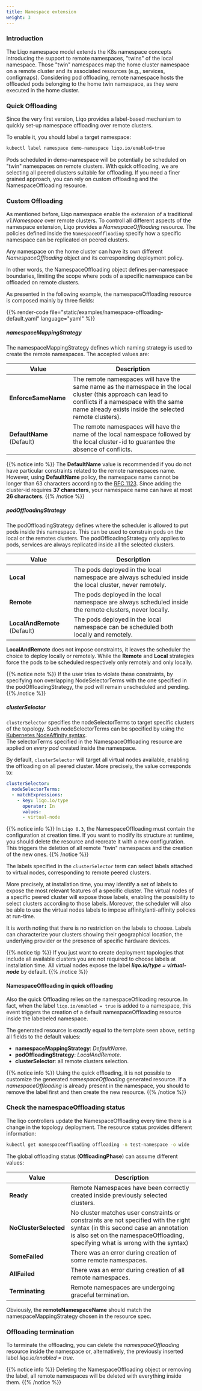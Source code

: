 ```yaml
---
title: Namespace extension 
weight: 3
---
```

### Introduction

The Liqo namespace model extends the K8s namespace concepts introducing the support to remote namespaces, "twins" of the local namespace. Those "twin" namespaces map the home cluster namespace on a remote cluster and its associated resources (e.g., services, configmaps). Considering pod offloading, remote namespace hosts the offloaded pods belonging to the home twin namespace, as they were executed in the home cluster.

### Quick Offloading

Since the very first version, Liqo provides a label-based mechanism to quickly set-up namespace offloading over remote clusters. 

To enable it, you should label a target namespace:

```bash
kubectl label namespace demo-namespace liqo.io/enabled=true
```

Pods scheduled in demo-namespace will be potentially be scheduled on "twin" namespaces on remote clusters. With quick offloading, we are selecting all peered clusters suitable for offloading. If you need a finer grained approach, you can rely on custom offloading and the NamespaceOffloading resource.

### Custom Offloading

As mentioned before, Liqo namespace enable the extension of a traditional *v1.Namespace* over remote clusters. To controll all different aspects of the namespace extension, Liqo provides a *NamespaceOffloading* resource. The policies defined inside the `NamespaceOffloading` specify how a specific namespace can be replicated on peered clusters. 

Any namespace on the home cluster can have its own different *NamespaceOffloading* object and its corresponding deployment policy.

In other words, the NamespaceOffloading object defines per-namespace boundaries, limiting the scope where pods of a specific namespace can be offloaded on remote clusters. 

As presented in the following example, the namespaceOffloading resource is composed mainly by three fields: 

{{% render-code file="static/examples/namespace-offloading-default.yaml" language="yaml" %}}

##### namespaceMappingStrategy

The namespaceMappingStrategy defines which naming strategy is used to create the remote namespaces. The accepted values are:

| Value               | Description |
| --------------      | ----------- |
| **EnforceSameName** | The remote namespaces will have the same name as the namespace in the local cluster (this approach can lead to conflicts if a namespace with the same name already exists inside the selected remote clusters). |
| **DefaultName** (Default)    | The remote namespaces will have the name of the local namespace followed by the local cluster-id to guarantee the absence of conflicts. |

{{% notice info %}}
The **DefaultName** value is recommended if you do not have particular constraints related to the remote namespaces name. However, using **DefaultName** policy, the namespace name cannot be longer than 63 characters according to the [RFC 1123](https://datatracker.ietf.org/doc/html/rfc1123). Since adding the cluster-id requires **37 characters**, your namespace name can have at most **26 characters**.
{{% /notice %}}

##### podOffloadingStrategy 

The podOffloadingStrategy defines where the scheduler is allowed to put pods inside this namespace. This can be used to constrain pods on the local or the remotes clusters. The podOffloadingStrategy only applies to pods, services are always replicated inside all the selected clusters.
 
| Value              | Description |
| --------------     | ----------- |
| **Local**          | The pods deployed in the local namespace are always scheduled inside the local cluster, never remotely. |
| **Remote**         | The pods deployed in the local namespace are always scheduled inside the remote clusters, never locally. |
| **LocalAndRemote** (Default) | The pods deployed in the local namespace can be scheduled both locally and remotely. |

**LocalAndRemote** does not impose constraints, it leaves the scheduler the choice to deploy locally or remotely. While the **Remote** and **Local** strategies force the pods to be scheduled respectively only remotely and only locally.
 
{{% notice note %}}
If the user tries to violate these constraints, by specifying non overlapping NodeSelectorTerms with the one specified in the podOffloadingStrategy, the pod will remain unscheduled and pending.
{{% /notice %}}

##### clusterSelector

`clusterSelector` specifies the nodeSelectorTerms to target specific clusters of the topology. Such nodeSelectorTerms can be specified by using the [Kubernetes NodeAffinity syntax](https://kubernetes.io/docs/concepts/scheduling-eviction/assign-pod-node/#node-affinity).  
The selectorTerms specified in the NamespaceOffloading resource are applied on *every pod* created inside the namespace. 

By default, `clusterSelector` will target all virtual nodes available, enabling the offloading on all peered cluster. More precisely, the value corresponds to:
```yaml
clusterSelector:
  nodeSelectorTerms:
  - matchExpressions:
    - key: liqo.io/type
      operator: In
      values:
      - virtual-node
``` 

{{% notice info %}}
In `Liqo 0.3`, the NamespaceOffloading must contain the configuration at creation time. If you want to modify its structure at runtime, you should delete the resource and recreate it with a new configuration. This triggers the deletion of all remote "twin" namespaces and the creation of the new ones.
{{% /notice %}}

The labels specified in the `clusterSelector` term can select labels attached to virtual nodes, corresponding to remote peered clusters.

More precisely, at installation time, you may identify a set of labels to expose the most relevant features of a specific cluster. The virtual nodes of a specific peered cluster will expose those labels, enabling the possibility to select clusters according to those labels. Moreover, the scheduler will also be able to use the virtual nodes labels to impose affinity/anti-affinity policies at run-time.

It is worth noting that there is no restriction on the labels to choose. Labels can characterize your clusters showing their geographical location, the underlying provider or the presence of specific hardware devices.

{{% notice tip %}}
 If you just want to create deployment topologies that include all available clusters you are not required to choose labels at installation time. All virtual nodes expose the label ***liqo.io/type = virtual-node*** by default.
{{% /notice %}}
#### NamespaceOffloading in quick offloading

Also the quick Offloading relies on the namespaceOflloading resource. In fact, when the label `liqo.io/enabled = true` is added to a namespace, this event triggers the creation of a default namespaceOffloading resource inside the labebeled namespace.

The generated resource is exactly equal to the template seen above, setting all fields to the default values:

* **namespaceMappingStrategy**: *DefaultName*.
* **podOffloadingStrategy**: *LocalAndRemote*.
* **clusterSelector**: all remote clusters selection.

{{% notice info %}}
Using the quick offloading, it is not possible to customize the generated *namespaceOffloading* generated resource. If a *namespaceOffloading* is already present in the namespace, you should to remove the label first and then create the new resource.
{{% /notice %}}

### Check the namespaceOffloading status

The liqo controllers update the NamespaceOffloading every time there is a change in the topology
deployment. The resource status provides different information:

```bash
kubectl get namespaceoffloading offloading -n test-namespace -o wide
```

The global offloading status (**OffloadingPhase**) can assume different values:

| Value                 | Description |
| --------------        | ----------- |
| **Ready**             |  Remote Namespaces have been correctly created inside previously selected clusters. |
| **NoClusterSelected** |  No cluster matches user constraints or constraints are not specified with the right syntax (in this second case an annotation is also set on the namespaceOffloading, specifying what is wrong with the syntax)        |
| **SomeFailed**        |  There was an error during creation of some remote namespaces. |
| **AllFailed**         |  There was an error during creation of all remote namespaces. |
| **Terminating**       |  Remote namespaces are undergoing graceful termination. |

Obviously, the **remoteNamespaceName** should match the namespaceMappingStrategy chosen in the resource spec.

### Offloading termination

To terminate the offloading, you can delete the *namespaceOffloading* resource inside the namespace or, alternatively, the previously inserted label *liqo.io/enabled = true*.

{{% notice info %}} 
Deleting the NamespaceOffloading object or removing the label, all remote namespaces will be deleted with everything inside them.
{{% /notice %}}
